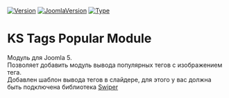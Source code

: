 [![Version](https://badgen.net/github/release/mediafoks/mod_ks_tags_popular)]() [![JoomlaVersion](https://flat.badgen.net/badge/Joomla/5.0/orange)]() [![Type](https://flat.badgen.net/badge/type/module/yellow)]()

# KS Tags Popular Module

Модуль для Joomla 5.\
Позволяет добавить модуль вывода популярных тегов с изображением тега.\
Добавлен шаблон вывода тегов в слайдере, для этого у вас должна быть подключена библиотека [Swiper](https://swiperjs.com 'Swiper')
